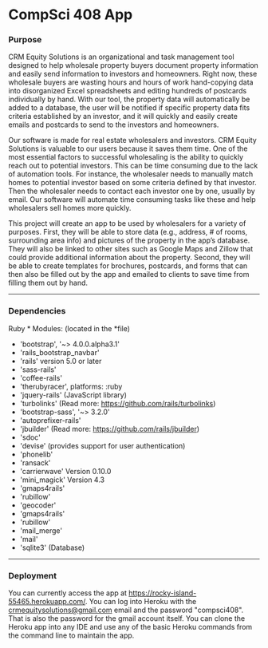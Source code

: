 CompSci 408 App
===============

### Purpose

CRM Equity Solutions is an organizational and task management tool designed to help wholesale property buyers document property information and easily send information to investors and homeowners. Right now, these wholesale buyers are wasting hours and hours of work hand-copying data into disorganized Excel spreadsheets and editing hundreds of postcards individually by hand. With our tool, the property data will automatically be added to a database, the user will be notified if specific property data fits criteria established by an investor, and it will quickly and easily create emails and postcards to send to the investors and homeowners.

Our software is made for real estate wholesalers and investors. CRM Equity Solutions is valuable to our users because it saves them time. One of the most essential factors to successful wholesaling is the ability to quickly reach out to potential investors. This can be time consuming due to the lack of automation tools. For instance, the wholesaler needs to manually match homes to potential investor based on some criteria defined by that investor. Then the wholesaler needs to contact each investor one by one, usually by email. Our software will automate time consuming tasks like these and help wholesalers sell homes more quickly.

This project will create an app to be used by wholesalers for a variety of purposes. First, they will be able to store data (e.g., address, # of rooms, surrounding area info) and pictures of the property in the app’s database. They will also be linked to other sites such as Google Maps and Zillow that could provide additional information about the property. Second, they will be able to create templates for brochures, postcards, and forms that can then also be filled out by the app and emailed to clients to save time from filling them out by hand.

--------------
### Dependencies
Ruby * Modules: (located in the *file)
* 'bootstrap', '~> 4.0.0.alpha3.1'
* 'rails_bootstrap_navbar'
* 'rails' version 5.0 or later
* 'sass-rails'
* 'coffee-rails'
* 'therubyracer', platforms: :ruby
* 'jquery-rails' (JavaScript library)
* 'turbolinks' (Read more: https://github.com/rails/turbolinks)
* 'bootstrap-sass', '~> 3.2.0'
* 'autoprefixer-rails'
* 'jbuilder' (Read more: https://github.com/rails/jbuilder)
* 'sdoc'
* 'devise' (provides support for user authentication)
* 'phonelib'
* 'ransack'
* 'carrierwave' Version 0.10.0
* 'mini_magick' Version 4.3
* 'gmaps4rails'
* 'rubillow'
* 'geocoder'
* 'gmaps4rails'
* 'rubillow'
* 'mail_merge'
* 'mail'
* 'sqlite3' (Database)


--------------
### Deployment

You can currently access the app at https://rocky-island-55465.herokuapp.com/. You can log into Heroku with the crmequitysolutions@gmail.com email and the password "compsci408". That is also the password for the gmail account itself. You can clone the Heroku app into any IDE and use any of the basic Heroku commands from the command line to maintain the app.